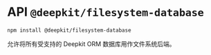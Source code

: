 # API `@deepkit/filesystem-database`

```shell
npm install @deepkit/filesystem-database
```

允许将所有受支持的 Deepkit ORM 数据库用作文件系统后端。

<api-docs package="@deepkit/filesystem-database"></api-docs>